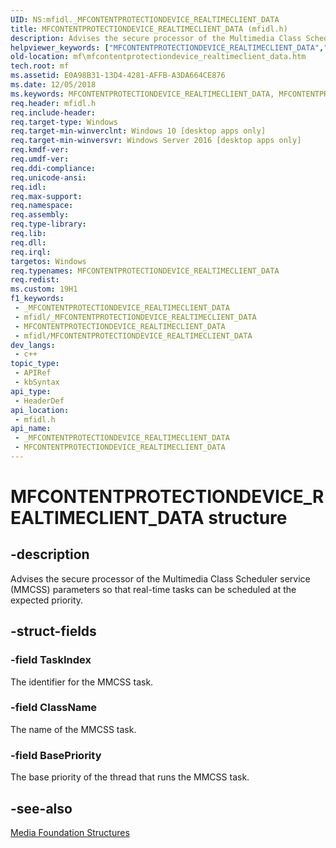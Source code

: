 ```yaml
---
UID: NS:mfidl._MFCONTENTPROTECTIONDEVICE_REALTIMECLIENT_DATA
title: MFCONTENTPROTECTIONDEVICE_REALTIMECLIENT_DATA (mfidl.h)
description: Advises the secure processor of the Multimedia Class Scheduler service (MMCSS) parameters so that real-time tasks can be scheduled at the expected priority.
helpviewer_keywords: ["MFCONTENTPROTECTIONDEVICE_REALTIMECLIENT_DATA","MFCONTENTPROTECTIONDEVICE_REALTIMECLIENT_DATA structure [Media Foundation]","mf.mfcontentprotectiondevice_realtimeclient_data","mfidl/MFCONTENTPROTECTIONDEVICE_REALTIMECLIENT_DATA"]
old-location: mf\mfcontentprotectiondevice_realtimeclient_data.htm
tech.root: mf
ms.assetid: E0A98B31-13D4-4281-AFFB-A3DA664CE876
ms.date: 12/05/2018
ms.keywords: MFCONTENTPROTECTIONDEVICE_REALTIMECLIENT_DATA, MFCONTENTPROTECTIONDEVICE_REALTIMECLIENT_DATA structure [Media Foundation], mf.mfcontentprotectiondevice_realtimeclient_data, mfidl/MFCONTENTPROTECTIONDEVICE_REALTIMECLIENT_DATA
req.header: mfidl.h
req.include-header: 
req.target-type: Windows
req.target-min-winverclnt: Windows 10 [desktop apps only]
req.target-min-winversvr: Windows Server 2016 [desktop apps only]
req.kmdf-ver: 
req.umdf-ver: 
req.ddi-compliance: 
req.unicode-ansi: 
req.idl: 
req.max-support: 
req.namespace: 
req.assembly: 
req.type-library: 
req.lib: 
req.dll: 
req.irql: 
targetos: Windows
req.typenames: MFCONTENTPROTECTIONDEVICE_REALTIMECLIENT_DATA
req.redist: 
ms.custom: 19H1
f1_keywords:
 - _MFCONTENTPROTECTIONDEVICE_REALTIMECLIENT_DATA
 - mfidl/_MFCONTENTPROTECTIONDEVICE_REALTIMECLIENT_DATA
 - MFCONTENTPROTECTIONDEVICE_REALTIMECLIENT_DATA
 - mfidl/MFCONTENTPROTECTIONDEVICE_REALTIMECLIENT_DATA
dev_langs:
 - c++
topic_type:
 - APIRef
 - kbSyntax
api_type:
 - HeaderDef
api_location:
 - mfidl.h
api_name:
 - _MFCONTENTPROTECTIONDEVICE_REALTIMECLIENT_DATA
 - MFCONTENTPROTECTIONDEVICE_REALTIMECLIENT_DATA
---
```


# MFCONTENTPROTECTIONDEVICE_REALTIMECLIENT_DATA structure


## -description

Advises the secure processor of the  Multimedia Class Scheduler service (MMCSS) parameters so that real-time tasks can be scheduled at the expected priority.

## -struct-fields

### -field TaskIndex

The identifier for the MMCSS task.

### -field ClassName

The name of the MMCSS task.

### -field BasePriority

The base priority of the thread that runs the MMCSS task.

## -see-also

<a href="/windows/desktop/medfound/media-foundation-structures">Media Foundation Structures</a>

